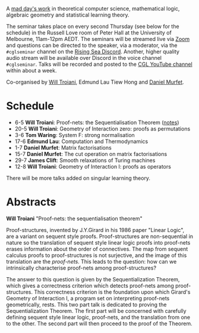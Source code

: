 A [mad day's work](https://www.ams.org/journals/bull/2001-38-04/S0273-0979-01-00913-2/S0273-0979-01-00913-2.pdf) in theoretical computer science, mathematical logic, algebraic geometry and statistical learning theory.

The seminar takes place on every second Thursday (see below for the schedule) in the Russell Love room of Peter Hall at the University of Melbourne, 11am-12pm AEDT. The seminars will be streamed live via [Zoom](https://unimelb.zoom.us/j/83059420071?pwd=VitKZjhvdkxmKzR6dmduLzhXYUI1UT09) and questions can be directed to the speaker, via a moderator, via the `#cglseminar` channel on the [Rising Sea Discord](https://discord.gg/9yBaAxPSK8). Another, higher quality audio stream will be available over Discord in the voice channel `#cglseminar`. Talks will be recorded and posted to the [CGL YouTube channel](https://youtube.com/playlist?list=PLKnx70LRf21dknsbvkSM1dx-m0DoyUukQ) within about a week.

Co-organised by [Will Troiani](https://williamtroiani.github.io), Edmund Lau Tiew Hong and [Daniel Murfet](http://www.therisingsea.org).

# Schedule

 * 6-5 **Will Troiani**: Proof-nets: the Sequentialisation Theorem ([notes](/notes/Proof-nets.pdf))
 * 20-5 **Will Troiani**: Geometry of Interaction zero: proofs as permutations
 * 3-6 **Tom Waring**: System F: strong normalisation
 * 17-6 **Edmund Lau**: Computation and Thermodynamics
 * 1-7 **Daniel Murfet**: Matrix factorisations
 * 15-7 **Daniel Murfet**: The cut operation on matrix factorisations
 * 29-7 **James Clift**: Smooth relaxations of Turing machines
 * 12-8 **Will Troiani**: Geometry of Interaction I: proofs as operators

There will be more talks added on singular learning theory.

# Abstracts

**Will Troiani** "Proof-nets: the sequentialisation theorem"

Proof-structures, invented by J.Y.Girard in his 1986 paper "Linear Logic", are a variant on sequent style proofs. Proof-structures are non-sequential in nature so the translation of sequent style linear logic proofs into proof-nets erases information about the order of connectives. The map from sequent calculus proofs to proof-structures is not surjective, and the image of this translation are the *proof-nets*. This leads to the question: how can we intrinsically characterise proof-nets among proof-structures?

The answer to this question is given by the Sequentialization Theorem, which gives a correctness criterion which detects proof-nets among proof-structures. This correctness criterion is the foundation upon which Girard's Geometry of Interaction I, a program set on interpreting proof-nets geometrically, rests. This two part talk is dedicated to proving the Sequentialization Theorem. The first part will be concerned with carefully defining sequent style linear logic, proof-nets, and the translation from one to the other. The second part will then proceed to the proof of the Theorem.
